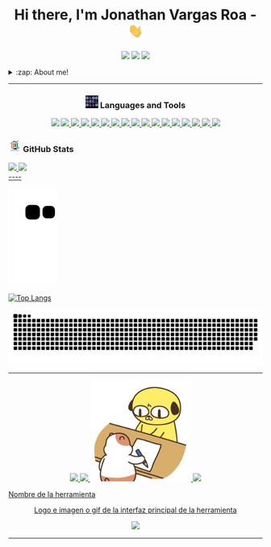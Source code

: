
<h1 align="center">Hi there, I'm Jonathan Vargas Roa - <img src="./src/wave.gif" width="30px"></h1>

<p align="center">
<img src= 'https://media.giphy.com/media/3oFzmkNclul1fpMSC4/giphy.gif' width= '200'/>
<img src= 'https://media.giphy.com/media/PQVRjWcnWOD6fYIMKP/giphy.gif' width='200'/> 
<img src= 'https://media.giphy.com/media/L61RmkXYSR92N4RuJR/giphy.gif' width='200'/>
</p align="center">


[](src/200w.webp)
[](src/100.gif)

<details>
  <summary>:zap: About me!</summary>


- I currently learning everything
- I am very curious and that is why you start studying programming


</details>

---
<h3 align="center"><img src="./src/0101.GIF" width="25px" height="25px"> Languages and Tools</h3>
<p align="center">
<a target="_blank"> <img src="https://img.shields.io/badge/OS-Linux-informational?style=flat&logo=linux&logoColor=white&color=2bbc8a"/> </a>                                                                                                                                
<a href="" target="_blank"> <img src="https://img.shields.io/badge/OS-MacOS-informational?style=flat&logo=macos&logoColor=white&color=2bbc8a"/> </a>        
<a href="" target="_blank"> <img src="https://img.shields.io/badge/OS-Windows-informational?style=flat&logo=windows&logoColor=white&color=2bbc8a"/> </a>
<a href="" target="_blank"> <img src="https://img.shields.io/badge/Code-Python-informational?style=flat&logo=python&logoColor=white&color=2bbc8a"/> </a>
<a href="" target="_blank"> <img src="https://img.shields.io/badge/Code-JavaScript-informational?style=flat&logo=javascript&logoColor=white&color=2bbc8a"/> </a>
<a href=""> <img src="https://img.shields.io/badge/Code-C-informational?style=flat&logo=c&logoColor=white&color=2bbc8a"/> </a>
<a href="" target="_blank"> <img src="https://img.shields.io/badge/Code-C++-informational?style=flat&logo=c++&logoColor=white&color=2bbc8a"/> </a>
<a href="" target="_blank"> <img src="https://img.shields.io/badge/Code-R-informational?style=flat&logo=r&logoColor=white&color=2bbc8a"/> </a>
 <a href="" target="_blank"> <img src="https://img.shields.io/badge/Code-Make-informational?style=flat&logo=cmake&logoColor=white&color=2bbc8a"/> </a>
 <a href="" target="_blank"> <img src="https://img.shields.io/badge/Code-HTML5-informational?style=flat&logo=html5&logoColor=white&color=2bbc8a"/> </a>
 <a href="" target="_blank"> <img src="https://img.shields.io/badge/Code-Vim-informational?style=flat&logo=vim&logoColor=white&color=2bbc8a"/> </a>
<a href="" target="_blank"> <img src="https://img.shields.io/badge/Code-Markdown-informational?style=flat&logo=markdown&logoColor=white&color=2bbc8a"/>     </a>
<a href="" target="_blank"> <img src="https://img.shields.io/badge/Shell-Bash-informational?style=flat&logo=gnu-bash&logoColor=white&color=2bbc8a"/> </a>
<a href="" target="_blank"> <img src="https://img.shields.io/badge/Tools-Docker-informational?style=flat&logo=docker&logoColor=white&color=2bbc8a"/> </a>
<a href="" target="_blank"> <img src="https://img.shields.io/badge/Tools-Git-informational?style=flat&logo=git&logoColor=white&color=2bbc8a"/> </a>
<a href="" target="_blank"> <img src="https://img.shields.io/badge/Tools-GitHub-informational?style=flat&logo=github&logoColor=white&color=2bbc8a"/> </a>
<a href="" target="_blank"> <img src="https://img.shields.io/badge/Tools-GitLab-informational?style=flat&logo=gitlab&logoColor=white&color=2bbc8a"/> </a>
</p align="center">

<h3 align="left"><img src="./src/estadistica2.gif" width="25px" height="25px"> GitHub Stats</h3>

<div>
  <a href="https://github.com/JonathanVargasRoa">
  <img height="180em" src="https://github-readme-stats.vercel.app/api?username=JonathanVargasRoa&show_icons=true&theme=radical&include_all_commits=true&count_private=true"/>
  <img height="180em" src="https://github-readme-stats.vercel.app/api/top-langs/?username=JonathanVargasRoa&layout=compact&langs_count=7&theme=radical"/>
</div>
----

![Snake animation](https://github.com/mctechnology17/mctechnology17/blob/output/github-contribution-grid-snake.svg)

 ![Top Langs](https://github-readme-streak-stats.herokuapp.com/?user=JonathanVargasRoa&theme=blueberry)
 
<p align="center">
  <img  src="https://raw.githubusercontent.com/Elanza-48/Elanza-48/main/resources/img/github-contribution-grid-snake.svg"
    alt="example" />
</p>

----
 <p align="center">
<img src= 'https://media.giphy.com/media/xT1R9ZORSvL6jtqOeQ/giphy.gif' width='200'/>
<img src= 'https://media.giphy.com/media/PRgs2sn03T1xpCSWKe/giphy.gif' width='200'/> 
<img src='./src/1.gif' width='200'/> 
  <img src= 'https://media.giphy.com/media/h5oagUJq9P38uUoomG/giphy.gif'width='200'/>
</p align="center"
----                  

<h1 align="center"> Nombre de la herramienta</h1>
<p align="center"> Logo e imagen o gif de la interfaz principal de la herramienta</p>
<p align="center"><img src="https://www.webdevelopersnotes.com/wp-content/uploads/create-a-simple-home-page.png"/></p> 


---



